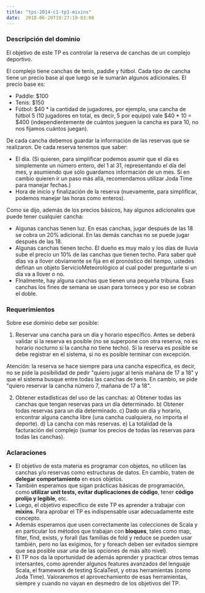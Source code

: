 ```yaml
---
title: "tps-2014-c1-tp1-mixins"
date:  2018-06-20T19:27:10-03:00
---
```



### Descripción del dominio

El objetivo de este TP es controlar la reserva de canchas de un complejo deportivo.


El complejo tiene canchas de tenis, paddle y fútbol. Cada tipo de cancha tiene un precio base al que luego se le sumarán algunos adicionales. El precio base es:

* Paddle: $100
* Tenis: $150
* Fútbol: $40 * la cantidad de jugadores, por ejemplo, una cancha de fútbol 5 (10 jugadores en total, es decir, 5 por equipo) vale $40 * 10 = $400 (independientemente de cuántos jueguen la cancha es para 10, no nos fijamos cuántos juegan). 



De cada cancha debemos guardar la información de las reservas que se realizaron. De cada reserva tenemos que saber:

* El día. (Si quieren, para simplificar podemos asumir que el día es simplemente un número entero, del 1 al 31, representando el día del mes, y asumiendo que sólo guardamos información de un mes. Si en cambio quieren ir un paso más allá, recomendamos utilizar Joda Time para manejar fechas.)
* Hora de inicio y finalización de la reserva (nuevamente, para simplificar, podemos manejar las horas como enteros).





Como se dijo, además de los precios básicos, hay algunos adicionales que puede tener cualquier cancha:

* Algunas canchas tienen luz. En esas canchas, jugar después de las 18 se cobra un 20% adicional. En las demás canchas no se puede jugar después de las 18.
* Algunas canchas tienen techo. El dueño es muy malo y los días de lluvia sube el precio un 10% de las canchas que tienen techo. Para saber qué días va a llover obviamente se fija en el pronóstico del tiempo, ustedes definan un objeto ServicioMeteorológico al cual poder preguntarle si un día va a llover o no.
* FInalmente, hay alguna canchas que tienen una pequeña tribuna. Esas canchas los fines de semana se usan para torneos y por eso se cobran el doble.

### Requerimientos

Sobre ese dominio debe ser posible:
1) Reservar una cancha para un día y horario específico. Antes se deberá validar si la reserva es posible (no se superpone con otra reserva, no es horario nocturno si la cancha no tiene techo). Si la reserva es posible se debe registrar en el sistema, si no es posible terminar con excepción. 


Atención: la reserva se hace siempre para una cancha específica, es decir, no se pide la posibilidad de pedir "quiero jugar al tenis mañana de 17 a 18" y que el sistema busque entre todas las canchas de tenis. En cambio, se pide "quiero reservar la cancha número 7, mañana de 17 a 18".


2) Obtener estadísticas del uso de las canchas:
a) Obtener todas las canchas que tengan reservas para un día determinado.
b) Obtener todas reservas para un día determinado.
c) Dado un día y horario, encontrar alguna cancha libre (una cancha cualquiera, no importa el deporte).
d) La cancha con más reservas.
e) La totalidad de la facturación del complejo (sumar los precios de todas las reservas para todas las canchas).
### Aclaraciones


* El objetivo de esta materia es programar con objetos, no utilicen las canchas y/o reservas como estructuras de datos. En cambio, traten de **delegar comportamiento** en esos objetos. 
* También esperamos que sigan prácticas básicas de programación, como **utilizar unit tests, evitar duplicaciones de código**, tener **código prolijo y legible**, etc.
* Luego, el objetivo específico de este TP es aprender a trabajar con **mixins**. Para aprobar el TP es indispensable usar adecuadamente este concepto. 
* Además esperamos que usen correctamente las colecciones de Scala y en particular los métodos que trabajan con **bloques**, tales como map, filter, find, exists, y forall (las familias de fold y reduce se pueden usar también, pero no las exigimos, for y foreach deben ser evitados siempre que sea posible usar una de las opciones de más alto nivel). 
* El TP nos da la oportunidad de además aprender y practicar otros temas intersantes, como aprender algunos features avanzados del lenguaje Scala, el framework de testing ScalaTest, y otras herramientas (como Joda Time). Valoraremos el aprovechamiento de esas herramientas, siempre y cuando no vayan en desmedro de los objetivos del TP.